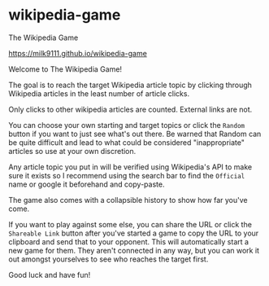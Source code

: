 # wikipedia-game
The Wikipedia Game

https://milk9111.github.io/wikipedia-game

Welcome to The Wikipedia Game!

The goal is to reach the target Wikipedia article topic by clicking through Wikipedia articles in the least number of article clicks. 

Only clicks to other wikipedia articles are counted. External links are not. 

You can choose your own starting and target topics or click the `Random` button if you want to just see what's out there. Be warned that Random can be quite difficult and lead to what could be considered "inappropriate" articles so use at your own discretion.

Any article topic you put in will be verified using Wikipedia's API to make sure it exists so I recommend using the search bar to find the `Official` name or google it beforehand and copy-paste. 

The game also comes with a collapsible history to show how far you've come.

If you want to play against some else, you can share the URL or click the `Shareable Link` button after you've started a game to copy the URL to your clipboard and send that to your opponent. This will automatically start a new game for them. They aren't connected in any way, but you can work it out amongst yourselves to see who reaches the target first. 

Good luck and have fun!
